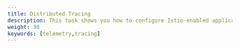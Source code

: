```yaml
---
title: Distributed Tracing
description: This task shows you how to configure Istio-enabled applications to collect trace spans.
weight: 30
keywords: [telemetry,tracing]
---
```


